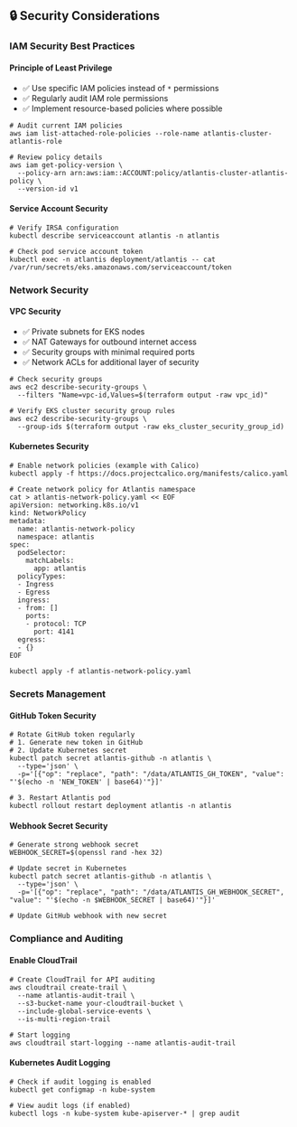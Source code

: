## 🔒 Security Considerations

### IAM Security Best Practices

#### Principle of Least Privilege

- ✅ Use specific IAM policies instead of `*` permissions
- ✅ Regularly audit IAM role permissions
- ✅ Implement resource-based policies where possible

```console
# Audit current IAM policies
aws iam list-attached-role-policies --role-name atlantis-cluster-atlantis-role

# Review policy details
aws iam get-policy-version \
  --policy-arn arn:aws:iam::ACCOUNT:policy/atlantis-cluster-atlantis-policy \
  --version-id v1
```

#### Service Account Security

```console
# Verify IRSA configuration
kubectl describe serviceaccount atlantis -n atlantis

# Check pod service account token
kubectl exec -n atlantis deployment/atlantis -- cat /var/run/secrets/eks.amazonaws.com/serviceaccount/token
```

### Network Security

#### VPC Security

- ✅ Private subnets for EKS nodes
- ✅ NAT Gateways for outbound internet access
- ✅ Security groups with minimal required ports
- ✅ Network ACLs for additional layer of security

```console
# Check security groups
aws ec2 describe-security-groups \
  --filters "Name=vpc-id,Values=$(terraform output -raw vpc_id)"

# Verify EKS cluster security group rules
aws ec2 describe-security-groups \
  --group-ids $(terraform output -raw eks_cluster_security_group_id)
```

#### Kubernetes Security

```console
# Enable network policies (example with Calico)
kubectl apply -f https://docs.projectcalico.org/manifests/calico.yaml

# Create network policy for Atlantis namespace
cat > atlantis-network-policy.yaml << EOF
apiVersion: networking.k8s.io/v1
kind: NetworkPolicy
metadata:
  name: atlantis-network-policy
  namespace: atlantis
spec:
  podSelector:
    matchLabels:
      app: atlantis
  policyTypes:
  - Ingress
  - Egress
  ingress:
  - from: []
    ports:
    - protocol: TCP
      port: 4141
  egress:
  - {}
EOF

kubectl apply -f atlantis-network-policy.yaml
```

### Secrets Management

#### GitHub Token Security

```console
# Rotate GitHub token regularly
# 1. Generate new token in GitHub
# 2. Update Kubernetes secret
kubectl patch secret atlantis-github -n atlantis \
  --type='json' \
  -p='[{"op": "replace", "path": "/data/ATLANTIS_GH_TOKEN", "value": "'$(echo -n 'NEW_TOKEN' | base64)'"}]'

# 3. Restart Atlantis pod
kubectl rollout restart deployment atlantis -n atlantis
```

#### Webhook Secret Security

```console
# Generate strong webhook secret
WEBHOOK_SECRET=$(openssl rand -hex 32)

# Update secret in Kubernetes
kubectl patch secret atlantis-github -n atlantis \
  --type='json' \
  -p='[{"op": "replace", "path": "/data/ATLANTIS_GH_WEBHOOK_SECRET", "value": "'$(echo -n $WEBHOOK_SECRET | base64)'"}]'

# Update GitHub webhook with new secret
```

### Compliance and Auditing

#### Enable CloudTrail

```console
# Create CloudTrail for API auditing
aws cloudtrail create-trail \
  --name atlantis-audit-trail \
  --s3-bucket-name your-cloudtrail-bucket \
  --include-global-service-events \
  --is-multi-region-trail

# Start logging
aws cloudtrail start-logging --name atlantis-audit-trail
```

#### Kubernetes Audit Logging

```console
# Check if audit logging is enabled
kubectl get configmap -n kube-system

# View audit logs (if enabled)
kubectl logs -n kube-system kube-apiserver-* | grep audit
```
